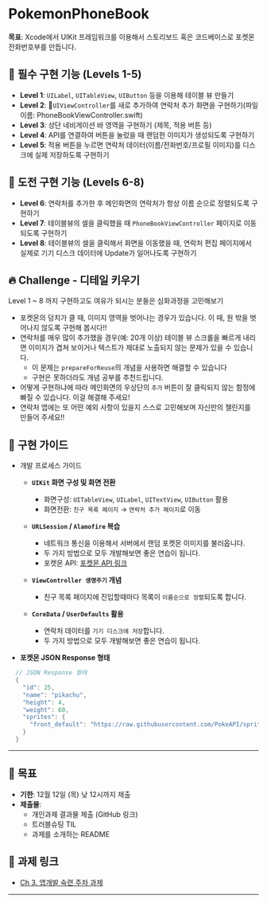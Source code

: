 # PokemonPhoneBook

**목표**: Xcode에서 UIKit 프레임워크를 이용해서 스토리보드 혹은 코드베이스로 포켓몬 전화번호부를 만듭니다.

## 🌟 필수 구현 기능 (Levels 1-5)

- **Level 1**: `UILabel`, `UITableView`, `UIButton` 등을 이용해 테이블 뷰 만들기
- **Level 2**: `UIViewController`를 새로 추가하여 연락처 추가 화면을 구현하기(파일 이름: PhoneBookViewController.swift)
- **Level 3**: 상단 네비게이션 바 영역을 구현하기 (제목, 적용 버튼 등)
- **Level 4**: API를 연결하여 버튼을 눌렀을 때 랜덤한 이미지가 생성되도록 구현하기
- **Level 5**: 적용 버튼을 누르면 연락처 데이터(이름/전화번호/프로필 이미지)를 디스크에 실제 저장하도록 구현하기

## 💪 도전 구현 기능 (Levels 6-8)

- **Level 6**: 연락처를 추가한 후 메인화면의 연락처가 항상 이름 순으로 정렬되도록 구현하기
- **Level 7**: 테이블뷰의 셀을 클릭했을 때 `PhoneBookViewController` 페이지로 이동되도록 구현하기
- **Level 8**: 테이블뷰의 셀을 클릭해서 화면을 이동했을 때, 연락처 편집 페이지에서 실제로 기기 디스크 데이터에 Update가 일어나도록 구현하기

## 🔥 Challenge - 디테일 키우기

Level 1 ~ 8 까지 구현하고도 여유가 되시는 분들은 심화과정을 고민해보기

- 포켓몬의 덩치가 클 때, 이미지 영역을 벗어나는 경우가 있습니다. 이 때, 원 밖을 벗어나지 않도록 구현해 봅시다!!
- 연락처를 매우 많이 추가했을 경우(예: 20개 이상) 테이블 뷰 스크롤을 빠르게 내리면 이미지가 겹쳐 보이거나 텍스트가 제대로 노출되지 않는 문제가 있을 수 있습니다.
  - 이 문제는 `prepareForReuse`의 개념을 사용하면 해결할 수 있습니다
  - 구현은 못하더라도 개념 공부를 추천드립니다.
- 어떻게 구현하냐에 따라 메인화면의 우상단의 `추가` 버튼이 잘 클릭되지 않는 함정에 빠질 수 있습니다. 이걸 해결해 주세요!
- 연락처 앱에는 또 어떤 예외 사항이 있을지 스스로 고민해보며 자신만의 챌린지를 만들어 주세요!!

## 📜 구현 가이드

- 개발 프로세스 가이드
  - **`UIKit` 화면 구성 및 화면 전환**
    - 화면구성: `UITableView`, `UILabel`, `UITextView`, `UIButton`  활용
    - 화면전환: `친구 목록 페이지` → `연락처 추가 페이지`로 이동
    
  - **`URLSession` / `Alamofire` 복습**
    - 네트워크 통신을 이용해서 서버에서 랜덤 포켓몬 이미지를 불러옵니다.
    - 두 가지 방법으로 모두 개발해보면 좋은 연습이 됩니다.
    - 포켓몬 API: [포켓몬 API 링크](https://pokeapi.co/)

  - **`ViewController 생명주기` 개념**
    - 친구 목록 페이지에 진입할때마다 목록이 `이름순으로 정렬`되도록 합니다.
    
  - **`CoreData` / `UserDefaults` 활용**
    - 연락처 데이터를 `기기 디스크에 저장`합니다.
    - 두 가지 방법으로 모두 개발해보면 좋은 연습이 됩니다.

- **포켓몬 JSON Response 형태**
```swift
  // JSON Response 형태
  {
    "id": 25,
    "name": "pikachu",
    "height": 4,
    "weight": 60,
    "sprites": {
      "front_default": "https://raw.githubusercontent.com/PokeAPI/sprites/master/sprites/pokemon/25.png"
    }
  }
```

---

## 🎯 목표

- **기한**: 12월 12일 (목) 낮 12시까지 제출
- **제출물**:
  - 개인과제 결과물 제출 (GitHub 링크)
  - 트러블슈팅 TIL
  - 과제를 소개하는 README

## 🔗 과제 링크

- [Ch 3. 앱개발 숙련 주차 과제]([https://developer.apple.com/swift/](https://teamsparta.notion.site/Ch-3-1522dc3ef5148059b6c7f310f7b15966))
  
---
